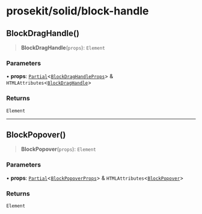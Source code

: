 # prosekit/solid/block-handle

<a id="BlockDragHandle" name="BlockDragHandle"></a>

## BlockDragHandle()

> **BlockDragHandle**(`props`): `Element`

### Parameters

• **props**: [`Partial`](https://www.typescriptlang.org/docs/handbook/utility-types.html#partialtype)\<[`BlockDragHandleProps`](../web/block-handle.md#BlockDragHandleProps)\> & `HTMLAttributes`\<[`BlockDragHandle`](../lit/block-handle.md#BlockDragHandle)\>

### Returns

`Element`

***

<a id="BlockPopover" name="BlockPopover"></a>

## BlockPopover()

> **BlockPopover**(`props`): `Element`

### Parameters

• **props**: [`Partial`](https://www.typescriptlang.org/docs/handbook/utility-types.html#partialtype)\<[`BlockPopoverProps`](../web/block-handle.md#BlockPopoverProps)\> & `HTMLAttributes`\<[`BlockPopover`](../lit/block-handle.md#BlockPopover)\>

### Returns

`Element`

